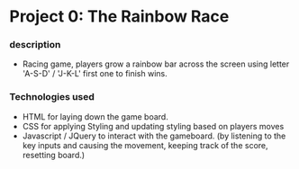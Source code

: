 # Project 0: The Rainbow Race

### description
* Racing game, players grow a rainbow bar across the screen using letter 'A-S-D' / 'J-K-L' first one to finish wins.

### Technologies used
* HTML for laying down the game board.
* CSS for applying Styling and updating styling based on players moves
* Javascript / JQuery to interact with the gameboard. (by listening to the key inputs and causing the movement, keeping track of the score, resetting board.)
